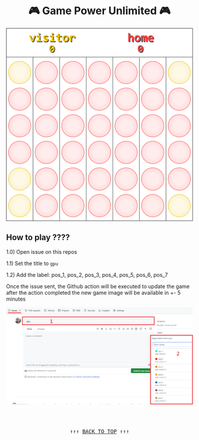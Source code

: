 <div align="center"> 

# 🎮 Game Power Unlimited 🎮

<img src="https://github.com/tmslpm/GamePowerUnlimited/blob/main/CustomImage.png" alt="game power 4">

</div>

## How to play ????
 
 
1.0) Open issue on this repos

1.1) Set the title to `gpu`

1.2) Add the label: pos_1, pos_2, pos_3, pos_4, pos_5, pos_6, pos_7

Once the issue sent, the Github action will be executed to update the game after the action completed the new game image will be available in +- 5 minutes

![image](https://github.com/tmslpm/GamePowerUnlimited/blob/main/example.png)

<br>
<br>

<pre align=center>↑↑↑ <a href="#game-power-unlimited-" title="click to scroll up" alt="click to scroll up">BACK TO TOP</a> ↑↑↑</pre>
